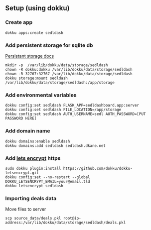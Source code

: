 

## Setup (using dokku)

### Create app

```
dokku apps:create sedldash
```

### Add persistent storage for sqlite db

[Persistant storage docs](https://github.com/dokku/dokku/blob/master/docs/advanced-usage/persistent-storage.md)

```
mkdir -p  /var/lib/dokku/data/storage/sedldash
chown -R dokku:dokku /var/lib/dokku/data/storage/sedldash
chown -R 32767:32767 /var/lib/dokku/data/storage/sedldash
dokku storage:mount sedldash /var/lib/dokku/data/storage/sedldash:/app/storage
```

### Add environmental variables

```
dokku config:set sedldash FLASK_APP=sedldashboard.app:server
dokku config:set sedldash FILE_LOCATION=/app/storage
dokku config:set sedldash AUTH_USERNAME=sedl AUTH_PASSWORD=[PUT PASSWORD HERE]
```

### Add domain name

```
dokku domains:enable sedldash
dokku domains:add sedldash sedldash.dkane.net
```

### Add [lets encrypt](https://github.com/dokku/dokku-letsencrypt) https

```
sudo dokku plugin:install https://github.com/dokku/dokku-letsencrypt.git
dokku config:set --no-restart --global DOKKU_LETSENCRYPT_EMAIL=your@email.tld
dokku letsencrypt sedldash
```

### Importing deals data

Move files to server

```
scp source_data/deals.pkl root@ip-address:/var/lib/dokku/data/storage/sedldash/deals.pkl
```

